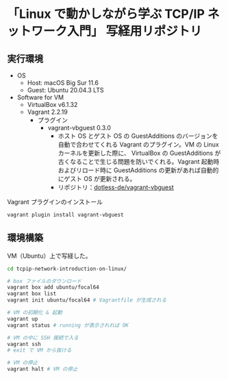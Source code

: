 # 「Linux で動かしながら学ぶ TCP/IP ネットワーク入門」 写経用リポジトリ

## 実行環境

- OS
  - Host: macOS Big Sur 11.6
  - Guest: Ubuntu 20.04.3 LTS
- Software for VM
  - VirtualBox v6.1.32
  - Vagrant 2.2.19
    - プラグイン
      - vagrant-vbguest 0.3.0
        - ホスト OS とゲスト OS の GuestAdditions のバージョンを自動で合わせてくれる Vagrant のプラグイン。VM の Linux カーネルを更新した際に、 VirtualBox の GuestAdditions が古くなることで生じる問題を防いでくれる。Vagrant 起動時およびリロード時に GuestAdditions の更新があれば自動的にゲスト OS が更新される。
        - リポジトリ：[dotless-de/vagrant-vbguest](https://github.com/dotless-de/vagrant-vbguest)

Vagrant プラグインのインストール

```sh
vagrant plugin install vagrant-vbguest
```

## 環境構築

VM（Ubuntu）上で写経した。

```sh
cd tcpip-network-introduction-on-linux/

# box ファイルのダウンロード
vagrant box add ubuntu/focal64
vagrant box list
vagrant init ubuntu/focal64 # Vagrantfile が生成される

# VM の初期化 & 起動
vagrant up
vagrant status # running が表示されれば OK

# VM の中に SSH 接続で入る
vagrant ssh
# exit で VM から抜ける

# VM の停止
vagrant halt # VM の停止
```
